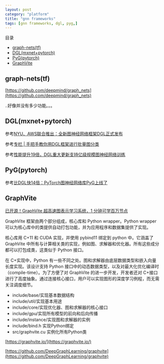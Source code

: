 ```yaml
---
layout: post
category: "platform"
title: "gnn frameworks"
tags: [gnn frameworks, dgl, pyg,]
---
```


目录

<!-- TOC -->

- [graph-nets(tf)](#graph-netstf)
- [DGL(mxnet+pytorch)](#dglmxnetpytorch)
- [PyG(pytorch)](#pygpytorch)
- [GraphVite](#graphvite)

<!-- /TOC -->

## graph-nets(tf)

[https://github.com/deepmind/graph_nets](https://github.com/deepmind/graph_nets)

..好像并没有多少功能。。。

## DGL(mxnet+pytorch)

参考[NYU、AWS联合推出：全新图神经网络框架DGL正式发布](https://mp.weixin.qq.com/s?__biz=MzA3MzI4MjgzMw==&mid=2650753378&idx=2&sn=66cd0204e55439476745b751da8ecd61&chksm=871a8d1cb06d040a59581226fabbbfcdc2b70e8adcdfa33ee91662dbd99112cda94408858cc7&mpshare=1&scene=1&srcid=0309z4wr6KBh1FsmzZqQGJxC&pass_ticket=%2BP%2FN5cYeG852O%2FSNu1NE1SPUA8ubUIDrdxe7yapmhw5xuyc6UadTW4Gqxrxrq2TY#rd)

参考[专栏 \| 手把手教你用DGL框架进行批量图分类](https://mp.weixin.qq.com/s?__biz=MzA3MzI4MjgzMw==&mid=2650756252&idx=3&sn=195a715f1e977a342b32137abe0a27d0&chksm=871a90e2b06d19f4c441859a50753466eda9971863ee3a69bcc198c06dc26469df603a4411c8&mpshare=1&scene=1&srcid=0309NNAbBhsEKRdQmH5T9ncP&pass_ticket=%2BP%2FN5cYeG852O%2FSNu1NE1SPUA8ubUIDrdxe7yapmhw5xuyc6UadTW4Gqxrxrq2TY#rd)

参考[性能提升19倍，DGL重大更新支持亿级规模图神经网络训练](https://mp.weixin.qq.com/s?__biz=MzA3MzI4MjgzMw==&mid=2650761921&idx=3&sn=6ae05951d1f1dc119e3efabcdaee80a0&chksm=871aaebfb06d27a9f4c3cbde3fc0220959987ac41e7985be74de71b20614c47280dfeb2186d0&scene=0&xtrack=1&pass_ticket=OEoJxI2kFvfmi6pDQlY3W%2FGC2MeNgyiIRuMCWgKgSHf5DYmZLcpg4jkhV1VOz5EE#rd)

## PyG(pytorch)

参考[比DGL快14倍：PyTorch图神经网络库PyG上线了](https://mp.weixin.qq.com/s?__biz=MzA3MzI4MjgzMw==&mid=2650758310&idx=1&sn=64655e53fddb1f9492b8b6a1fe3a382b&chksm=871a98d8b06d11ce8292442045b293b2819f5057b726e594a1896ea7c2ae0355949e9df7bd03&mpshare=1&scene=1&srcid=&pass_ticket=%2BP%2FN5cYeG852O%2FSNu1NE1SPUA8ubUIDrdxe7yapmhw5xuyc6UadTW4Gqxrxrq2TY#rd)


## GraphVite

[已开源！GraphVite 超高速图表示学习系统，1 分钟可学百万节点](https://mp.weixin.qq.com/s?__biz=MzU1NTUxNTM0Mg==&mid=2247491610&idx=1&sn=1188f6e0707031ee0a58ed10b89cb9d8&chksm=fbd18cbbcca605addf50058077ad5689bf3182b92e7302dacb6c55b2761bd518e33435848827&mpshare=1&scene=1&srcid=&sharer_sharetime=1565179278897&sharer_shareid=8e95986c8c4779e3cdf4e60b3c7aa752&pass_ticket=Kz97uXi0CH4ceADUC3ocCNkjZjy%2B0DTtVYOM7n%2FmWttTt5YKTC2DQT9lqCel7dDR#rd)

GraphVite 框架由两个部分组成，核心库和 Python wrapper。Python wrapper 可以为核心库中的类提供自动打包功能，并为应用程序和数据集提供了实现。

核心库用 C+11 和 CUDA 实现，并使用 pybind11 绑定到 python 中。它涵盖了 GraphVite 中所有与计算相关类的实现，例如图、求解器和优化器。所有这些成分都可以打包成类，这类似于 Python 接口。

在 C+实现中，Python 有一些不同之处。图和求解器由底层数据类型和嵌入向量长度实现。该设计支持 Python 接口中的动态数据类型，以及对最大化优化编译时（compile-time）。为了方便了对 GraphVite 的进一步开发，开发者还对 C+接口进行了高度抽象。通过连接核心接口，用户可以实现图形的深度学习例程，而无需关注调度细节。

+ include/base/实现基本数据结构
+ include/util/实现基本用途
+ include/core/实现优化器、图和求解器的核心接口
+ include/gpu/实现所有模型的前向和后向传播
+ include/instance/实现图和求解器的实例
+ include/bind.h 实现Python绑定
+ src/graphvite.cu 实例化所有Python类

[https://graphvite.io/](https://graphvite.io/)

[https://github.com/DeepGraphLearning/graphvite](https://github.com/DeepGraphLearning/graphvite)
